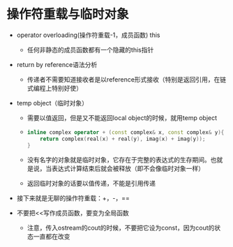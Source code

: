 # 操作符重载与临时对象

- operator overloading(操作符重载-1，成员函数) this

  - 任何非静态的成员函数都有一个隐藏的this指针

- return by reference语法分析

  - 传递者不需要知道接收者是以reference形式接收（特别是返回引用，在链式编程上特别好使）

- temp object（临时对象）

  - 需要以值返回，但是又不能返回local object的时候，就用temp object

  - ```cpp
    inline complex operator + (const complex& x, const complex& y){
        return complex(real(x) + real(y), imag(x) + imag(y));
    }
    ```

  - 没有名字的对象就是临时对象，它存在于完整的表达式的生存期间。也就是说，当表达式计算结束后就会被释放（即不会像临时对象一样）

  - 返回临时对象的话要以值传递，不能是引用传递

- 接下来就是无聊的操作符重载：+，-，==

- 不要把<<写作成员函数，要变为全局函数

  - 注意，传入ostream的cout的时候，不要把它设为const，因为cout的状态一直都在改变